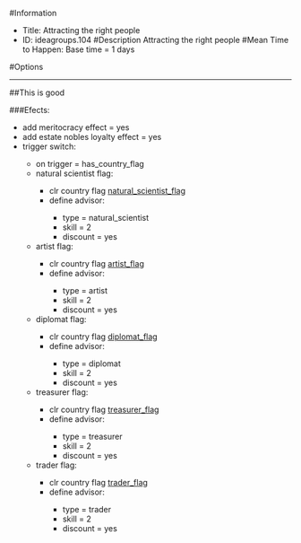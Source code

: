 #Information
 - Title: Attracting the right people
 - ID: ideagroups.104
#Description
Attracting the right people
#Mean Time to Happen:
Base time = 1 days

#Options

___
##This is good

###Efects:<ul><li>add meritocracy effect = yes</li><li>add estate nobles loyalty effect = yes</li><li>trigger switch:</li><ul><li>on trigger = has_country_flag</li><li>natural scientist flag:</li><ul><li>clr country flag [natural_scientist_flag](../flags/natural_scientist_flag.md)</li><li>define advisor:</li><ul><li>type = natural_scientist</li><li>skill = 2</li><li>discount = yes</li></ul></ul><li>artist flag:</li><ul><li>clr country flag [artist_flag](../flags/artist_flag.md)</li><li>define advisor:</li><ul><li>type = artist</li><li>skill = 2</li><li>discount = yes</li></ul></ul><li>diplomat flag:</li><ul><li>clr country flag [diplomat_flag](../flags/diplomat_flag.md)</li><li>define advisor:</li><ul><li>type = diplomat</li><li>skill = 2</li><li>discount = yes</li></ul></ul><li>treasurer flag:</li><ul><li>clr country flag [treasurer_flag](../flags/treasurer_flag.md)</li><li>define advisor:</li><ul><li>type = treasurer</li><li>skill = 2</li><li>discount = yes</li></ul></ul><li>trader flag:</li><ul><li>clr country flag [trader_flag](../flags/trader_flag.md)</li><li>define advisor:</li><ul><li>type = trader</li><li>skill = 2</li><li>discount = yes</li></ul></ul></ul></ul>
